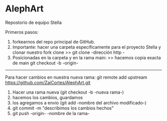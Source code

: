 # AlephArt
Repostorio de equipo Stella


Primeros pasos: 

1. forkearnos del repo principal de GitHub.
2. Importante: hacer una carpeta específicamente para el proyecto Stella y clonar nuestro fork 
clone >> git clone -dirección http -
3. Posicionadas en la carpeta y en la rama main: >> hacemos copia exacta de main
git checkout -b -origin-


-------------
Para hacer cambios en nuestra nueva rama:
git remote add upstream https://github.com/ZaiCortes/AlephArt.git
1. Hacer una rama nueva (git checkout -b -nueva rama-)
2. hacemos los cambios, guardamos
3. los agregamos a envío (git add -nombre del archivo modificado-)
4. git commit -m "describimos los cambios hechos"
5. git push -origin- -nombre de la rama-

